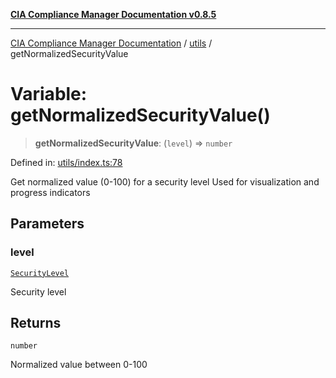 [**CIA Compliance Manager Documentation v0.8.5**](../../README.md)

***

[CIA Compliance Manager Documentation](../../modules.md) / [utils](../README.md) / getNormalizedSecurityValue

# Variable: getNormalizedSecurityValue()

> **getNormalizedSecurityValue**: (`level`) => `number`

Defined in: [utils/index.ts:78](https://github.com/Hack23/cia-compliance-manager/blob/b7c3bc9644fb5b9d82b5b184ba290206da25104b/src/utils/index.ts#L78)

Get normalized value (0-100) for a security level
Used for visualization and progress indicators

## Parameters

### level

[`SecurityLevel`](../../index/type-aliases/SecurityLevel.md)

Security level

## Returns

`number`

Normalized value between 0-100
